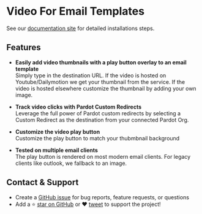 # Video For Email Templates

See our [documentation site](https://shrej.github.io/email-video/#/) for detailed installations steps.

## Features

- **Easily add video thumbnails with a play button overlay to an email template**<br>
  Simply type in the destination URL. If the video is hosted on Youtube/Dailymotion we get your thumbnail from the service. If the video is hosted elsewhere customize the thumbnail by adding your own image.

- **Track video clicks with Pardot Custom Redirects**<br>
  Leverage the full power of Pardot custom redirects by selecting a Custom Redirect as the destination from your connected Pardot Org.

- **Customize the video play button**<br>
  Customize the play button to match your thubmbnail background

- **Tested on multiple email clients**<br>
  The play button is rendered on most modern email clients. For legacy clients like outlook, we fallback to an image.

## Contact & Support

- Create a [GitHub issue](https://github.com/shrej/email-video/issues) for bug reports, feature requests, or questions
- Add a ⭐️ [star on GitHub](https://github.com/shrej/email-video) or ❤️ [tweet](https://twitter.com/intent/tweet?url=https%3A%2F%2Fgithub.com%2Fshrej%2Femail-video&hashtags=salesforcelabs,pardot) to support the project!
